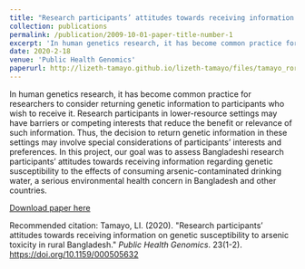 ```yaml
---
title: "Research participants’ attitudes towards receiving information on genetic susceptibility to arsenic toxicity in rural Bangladesh"
collection: publications
permalink: /publication/2009-10-01-paper-title-number-1
excerpt: 'In human genetics research, it has become common practice for researchers to consider returning genetic information to participants who wish to receive it. Research participants in lower-resource settings may have barriers or competing interests that reduce the benefit or relevance of such information. Thus, the decision to return genetic information in these settings may involve special considerations of participants’ interests and preferences. In this project, our goal was to assess Bangladeshi research participants’ attitudes towards receiving information regarding genetic susceptibility to the effects of consuming arsenic-contaminated drinking water, a serious environmental health concern in Bangladesh and other countries.'
date: 2020-2-18
venue: 'Public Health Genomics'
paperurl: http://lizeth-tamayo.github.io/lizeth-tamayo/files/tamayo_ror_publichealthgenomics.pdf
---
```

In human genetics research, it has become common practice for researchers to consider returning genetic information to participants who wish to receive it. Research participants in lower-resource settings may have barriers or competing interests that reduce the benefit or relevance of such information. Thus, the decision to return genetic information in these settings may involve special considerations of participants’ interests and preferences. In this project, our goal was to assess Bangladeshi research participants’ attitudes towards receiving information regarding genetic susceptibility to the effects of consuming arsenic-contaminated drinking water, a serious environmental health concern in Bangladesh and other countries.

[Download paper here](http://lizeth-tamayo.github.io/lizeth-tamayo/files/tamayo_ror_publichealthgenomics.pdf)

Recommended citation: Tamayo, LI. (2020). "Research participants’ attitudes towards receiving information on genetic susceptibility to arsenic toxicity in rural Bangladesh." <i>Public Health Genomics</i>. 23(1-2). https://doi.org/10.1159/000505632
